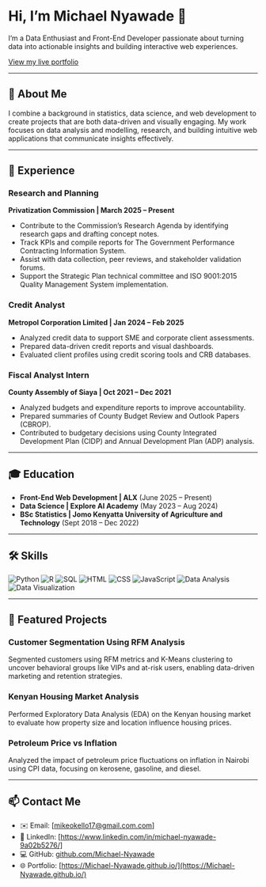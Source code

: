 # Hi, I’m Michael Nyawade 👋

I’m a Data Enthusiast and Front-End Developer passionate about turning data into actionable insights and building interactive web experiences.

[View my live portfolio](https://Michael-Nyawade.github.io/)

---

## 🔹 About Me

I combine a background in statistics, data science, and web development to create projects that are both data-driven and visually engaging. My work focuses on data analysis and modelling, research, and building intuitive web applications that communicate insights effectively.

---

## 💼 Experience

### Research and Planning

**Privatization Commission | March 2025 – Present**

- Contribute to the Commission’s Research Agenda by identifying research gaps and drafting concept notes.
- Track KPIs and compile reports for The Government Performance Contracting Information System.
- Assist with data collection, peer reviews, and stakeholder validation forums.
- Support the Strategic Plan technical committee and ISO 9001:2015 Quality Management System implementation.

### Credit Analyst

**Metropol Corporation Limited | Jan 2024 – Feb 2025**

- Analyzed credit data to support SME and corporate client assessments.
- Prepared data-driven credit reports and visual dashboards.
- Evaluated client profiles using credit scoring tools and CRB databases.

### Fiscal Analyst Intern

**County Assembly of Siaya | Oct 2021 – Dec 2021**

- Analyzed budgets and expenditure reports to improve accountability.
- Prepared summaries of County Budget Review and Outlook Papers (CBROP).
- Contributed to budgetary decisions using County Integrated Development Plan (CIDP) and Annual Development Plan (ADP) analysis.

---

## 🎓 Education

- **Front-End Web Development | ALX** (June 2025 – Present)
- **Data Science | Explore AI Academy** (May 2023 – Aug 2024)
- **BSc Statistics | Jomo Kenyatta University of Agriculture and Technology** (Sept 2018 – Dec 2022)

---

## 🛠 Skills

![Python](https://img.shields.io/badge/-Python-blue?logo=python&logoColor=white)
![R](https://img.shields.io/badge/-R-blue?logo=r&logoColor=white)
![SQL](https://img.shields.io/badge/-SQL-blue?logo=mysql&logoColor=white)
![HTML](https://img.shields.io/badge/-HTML5-orange?logo=html5&logoColor=white)
![CSS](https://img.shields.io/badge/-CSS3-blue?logo=css3&logoColor=white)
![JavaScript](https://img.shields.io/badge/-JavaScript-yellow?logo=javascript&logoColor=black)
![Data Analysis](https://img.shields.io/badge/-Data%20Analysis-brightgreen)
![Data Visualization](https://img.shields.io/badge/-Data%20Visualization-red)

---

## 📂 Featured Projects

### Customer Segmentation Using RFM Analysis

Segmented customers using RFM metrics and K-Means clustering to uncover behavioral groups like VIPs and at-risk users, enabling data-driven marketing and retention strategies.

### Kenyan Housing Market Analysis

Performed Exploratory Data Analysis (EDA) on the Kenyan housing market to evaluate how property size and location influence housing prices.

### Petroleum Price vs Inflation

Analyzed the impact of petroleum price fluctuations on inflation in Nairobi using CPI data, focusing on kerosene, gasoline, and diesel.

---

## 📫 Contact Me

- ✉️ Email: [mikeokello17@gmail.com.com]
- 🔗 LinkedIn: [https://www.linkedin.com/in/michael-nyawade-9a02b5276/]
- 💻 GitHub: [github.com/Michael-Nyawade](https://github.com/Michael-Nyawade)
- 🌐 Portfolio: [https://Michael-Nyawade.github.io/](https://Michael-Nyawade.github.io/)
